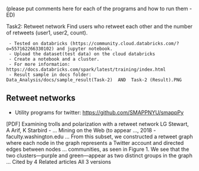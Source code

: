 (please put comments here for each of the programs and how to run them -ED)

Task2: Retweet network
Find users who retweet each other and the number of retweets (user1, user2, count).

     - Tested on databricks (https://community.cloud.databricks.com/?o=557162266330102) and jupyter notebook.
     - Upload the dataset(test data) on the cloud databricks
     - Create a notebook and a cluster.
     - For more information: https://docs.databricks.com/spark/latest/training/index.html
     - Result sample in docs folder: Data_Analysis/docs/sample_result(Task-2)  AND  Task-2 (Result).PNG 

## Retweet networks

- Utility programs for twitter: https://github.com/SMAPPNYU/smappPy

[PDF] Examining trolls and polarization with a retweet network
LG Stewart, A Arif, K Starbird - … Mining on the Web (to appear …, 2018 - faculty.washington.edu
… From this subset, we constructed a retweet graph where each node in the graph represents a
Twitter account and directed edges between nodes … communities, as seen in Figure 1. We see
that the two clusters—purple and green—appear as two distinct groups in the graph …
  Cited by 4 Related articles All 3 versions 
